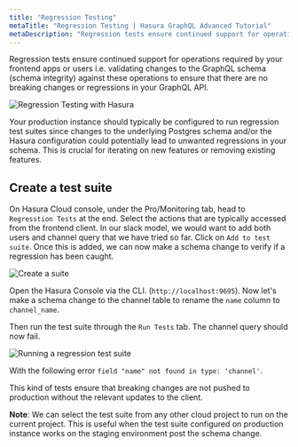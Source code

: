 ```yaml
---
title: "Regression Testing"
metaTitle: "Regression Testing | Hasura GraphQL Advanced Tutorial"
metaDescription: "Regression tests ensure continued support for operations required by your frontend apps or users"
---
```


Regression tests ensure continued support for operations required by your frontend apps or users i.e. validating changes to the GraphQL schema (schema integrity) against these operations to ensure that there are no breaking changes or regressions in your GraphQL API.

![Regression Testing with Hasura](https://hasura.io/blog/content/images/2020/02/regression-testing-diagram-2.png)

Your production instance should typically be configured to run regression test suites since changes to the underlying Postgres schema and/or the Hasura configuration could potentially lead to unwanted regressions in your schema. This is crucial for iterating on new features or removing existing features.

## Create a test suite

On Hasura Cloud console, under the Pro/Monitoring tab, head to `Regresstion Tests` at the end. Select the actions that are typically accessed from the frontend client. In our slack model, we would want to add both users and channel query that we have tried so far. Click on `Add to test suite`. Once this is added, we can now make a schema change to verify if a regression has been caught.

![Create a suite](https://graphql-engine-cdn.hasura.io/learn-hasura/assets/graphql-hasura-advanced/regression-test-suite.png)

Open the Hasura Console via the CLI. (`http://localhost:9695`). Now let's make a schema change to the channel table to rename the `name` column to `channel_name`.

Then run the test suite through the `Run Tests` tab. The channel query should now fail.

![Running a regression test suite](https://graphql-engine-cdn.hasura.io/learn-hasura/assets/graphql-hasura-advanced/regression-test-run.png)

With the following error `field "name" not found in type: 'channel'`.

This kind of tests ensure that breaking changes are not pushed to production without the relevant updates to the client.

**Note**: We can select the test suite from any other cloud project to run on the current project. This is useful when the test suite configured on production instance works on the staging environment post the schema change.
